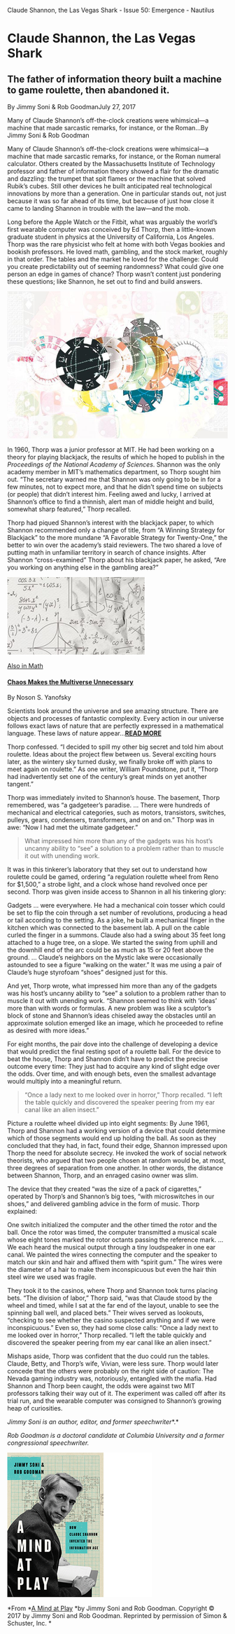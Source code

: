 Claude Shannon, the Las Vegas Shark - Issue 50: Emergence - Nautilus

# Claude Shannon, the Las Vegas Shark

## The father of information theory built a machine to game roulette, then abandoned it.

By Jimmy Soni & Rob GoodmanJuly 27, 2017

Many of Claude Shannon’s off-the-clock creations were whimsical—a machine that made sarcastic remarks, for instance, or the Roman…By Jimmy Soni & Rob Goodman

Many of Claude Shannon’s off-the-clock creations were whimsical—a machine that made sarcastic remarks, for instance, or the Roman numeral calculator. Others created by the Massachusetts Institute of Technology professor and father of information theory showed a flair for the dramatic and dazzling: the trumpet that spit flames or the machine that solved Rubik’s cubes. Still other devices he built anticipated real technological innovations by more than a generation. One in particular stands out, not just because it was so far ahead of its time, but because of just how close it came to landing Shannon in trouble with the law—and the mob.

Long before the Apple Watch or the Fitbit, what was arguably the world’s first wearable computer was conceived by Ed Thorp, then a little-known graduate student in physics at the University of California, Los Angeles. Thorp was the rare physicist who felt at home with both Vegas bookies and bookish professors. He loved math, gambling, and the stock market, roughly in that order. The tables and the market he loved for the challenge: Could you create predictability out of seeming randomness? What could give one person an edge in games of chance? Thorp wasn’t content just pondering these questions; like Shannon, he set out to find and build answers.

![12827_44c62bd3f8177f420ed8cee90fdbc0a1.jpg](../_resources/9f6f6ed6b28ab6b5ad37471054d52ae5.jpg)

In 1960, Thorp was a junior professor at MIT. He had been working on a theory for playing blackjack, the results of which he hoped to publish in the *Proceedings of the National Academy of Sciences*. Shannon was the only academy member in MIT’s mathematics department, so Thorp sought him out. “The secretary warned me that Shannon was only going to be in for a few minutes, not to expect more, and that he didn’t spend time on subjects (or people) that didn’t interest him. Feeling awed and lucky, I arrived at Shannon’s office to find a thinnish, alert man of middle height and build, somewhat sharp featured,” Thorp recalled.

Thorp had piqued Shannon’s interest with the blackjack paper, to which Shannon recommended only a change of title, from “A Winning Strategy for Blackjack” to the more mundane “A Favorable Strategy for Twenty-One,” the better to win over the academy’s staid reviewers. The two shared a love of putting math in unfamiliar territory in search of chance insights. After Shannon “cross-examined” Thorp about his blackjack paper, he asked, “Are you working on anything else in the gambling area?”

[![Sapolsky_TH-F1](../_resources/11d527fd9c66eaa7709c18cc676011ab.jpg)](http://nautil.us/issue/49/The%20Absurd/chaos-makes-the-multiverse-unnecessary)

[Also in Math](http://nautil.us/term/f/Math)

#### [Chaos Makes the Multiverse Unnecessary](http://nautil.us/issue/49/The%20Absurd/chaos-makes-the-multiverse-unnecessary)

By Noson S. Yanofsky

Scientists look around the universe and see amazing structure. There are objects and processes of fantastic complexity. Every action in our universe follows exact laws of nature that are perfectly expressed in a mathematical language. These laws of nature appear...**[READ MORE](http://nautil.us/issue/49/The%20Absurd/chaos-makes-the-multiverse-unnecessary)**

Thorp confessed. “I decided to spill my other big secret and told him about roulette. Ideas about the project flew between us. Several exciting hours later, as the wintery sky turned dusky, we finally broke off with plans to meet again on roulette.” As one writer, William Poundstone, put it, “Thorp had inadvertently set one of the century’s great minds on yet another tangent.”

Thorp was immediately invited to Shannon’s house. The basement, Thorp remembered, was “a gadgeteer’s paradise. ... There were hundreds of mechanical and electrical categories, such as motors, transistors, switches, pulleys, gears, condensers, transformers, and on and on.” Thorp was in awe: “Now I had met the ultimate gadgeteer.”

> What impressed him more than any of the gadgets was his host’s uncanny ability to “see” a solution to a problem rather than to muscle it out with unending work.

>

It was in this tinkerer’s laboratory that they set out to understand how roulette could be gamed, ordering “a regulation roulette wheel from Reno for $1,500,” a strobe light, and a clock whose hand revolved once per second. Thorp was given inside access to Shannon in all his tinkering glory:

Gadgets ... were everywhere. He had a mechanical coin tosser which could be set to flip the coin through a set number of revolutions, producing a head or tail according to the setting. As a joke, he built a mechanical finger in the kitchen which was connected to the basement lab. A pull on the cable curled the finger in a summons. Claude also had a swing about 35 feet long attached to a huge tree, on a slope. We started the swing from uphill and the downhill end of the arc could be as much as 15 or 20 feet above the ground. ... Claude’s neighbors on the Mystic lake were occasionally astounded to see a figure “walking on the water.” It was me using a pair of Claude’s huge styrofoam “shoes” designed just for this.

And yet, Thorp wrote, what impressed him more than any of the gadgets was his host’s uncanny ability to “see” a solution to a problem rather than to muscle it out with unending work. “Shannon seemed to think with ‘ideas’ more than with words or formulas. A new problem was like a sculptor’s block of stone and Shannon’s ideas chiseled away the obstacles until an approximate solution emerged like an image, which he proceeded to refine as desired with more ideas.”

For eight months, the pair dove into the challenge of developing a device that would predict the final resting spot of a roulette ball. For the device to beat the house, Thorp and Shannon didn’t have to predict the precise outcome every time: They just had to acquire any kind of slight edge over the odds. Over time, and with enough bets, even the smallest advantage would multiply into a meaningful return.

> “Once a lady next to me looked over in horror,” Thorp recalled. “I left the table quickly and discovered the speaker peering from my ear canal like an alien insect.”

>

Picture a roulette wheel divided up into eight segments: By June 1961, Thorp and Shannon had a working version of a device that could determine which of those segments would end up holding the ball. As soon as they concluded that they had, in fact, found their edge, Shannon impressed upon Thorp the need for absolute secrecy. He invoked the work of social network theorists, who argued that two people chosen at random would be, at most, three degrees of separation from one another. In other words, the distance between Shannon, Thorp, and an enraged casino owner was slim.

The device that they created “was the size of a pack of cigarettes,” operated by Thorp’s and Shannon’s big toes, “with microswitches in our shoes,” and delivered gambling advice in the form of music. Thorp explained:

One switch initialized the computer and the other timed the rotor and the ball. Once the rotor was timed, the computer transmitted a musical scale whose eight tones marked the rotor octants passing the reference mark. ... We each heard the musical output through a tiny loudspeaker in one ear canal. We painted the wires connecting the computer and the speaker to match our skin and hair and affixed them with “spirit gum.” The wires were the diameter of a hair to make them inconspicuous but even the hair thin steel wire we used was fragile.

They took it to the casinos, where Thorp and Shannon took turns placing bets. “The division of labor,” Thorp said, “was that Claude stood by the wheel and timed, while I sat at the far end of the layout, unable to see the spinning ball well, and placed bets.” Their wives served as lookouts, “checking to see whether the casino suspected anything and if we were inconspicuous.” Even so, they had some close calls: “Once a lady next to me looked over in horror,” Thorp recalled. “I left the table quickly and discovered the speaker peering from my ear canal like an alien insect.”

Mishaps aside, Thorp was confident that the duo could run the tables. Claude, Betty, and Thorp’s wife, Vivian, were less sure. Thorp would later concede that the others were probably on the right side of caution: The Nevada gaming industry was, notoriously, entangled with the mafia. Had Shannon and Thorp been caught, the odds were against two MIT professors talking their way out of it. The experiment was called off after its trial run, and the wearable computer was consigned to Shannon’s growing heap of curiosities.

*Jimmy Soni is an author, editor, and former speechwriter**.*

*Rob Goodman is a doctoral candidate at Columbia University and a former congressional speechwriter.*

![Soni_CORNER-ART](../_resources/06f6d07d8cce0f5d8ab1b088aac080ad.png)

*From *[A Mind at Play](https://www.amazon.com/Mind-Play-Shannon-Invented-Information/dp/1476766681/ref=sr_1_1?s=books&ie=UTF8&qid=1501098558&sr=1-1&keywords=a+mind+at+play) *by Jimmy Soni and Rob Goodman. Copyright © 2017 by Jimmy Soni and Rob Goodman. Reprinted by permission of Simon & Schuster, Inc. *